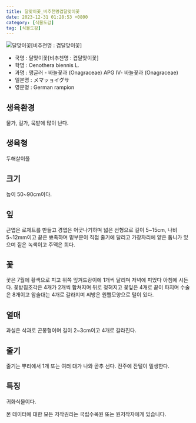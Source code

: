 ```yaml
---
title: 달맞이꽃_비추천명겹달맞이꽃
date: 2023-12-31 01:28:53 +0800
category: [식물도감]
tag: [식물도감]
---
```




![달맞이꽃[비추천명 : 겹달맞이꽃]](/fileUpload/plants/basic/Onagraceae/Oenothera/36291/4_th2.JPG)
- 국명 : 달맞이꽃[비추천명 : 겹달맞이꽃]
- 학명 : Oenothera biennis L.
- 과명 : 앵글러 - 바늘꽃과 (Onagraceae) APG Ⅳ- 바늘꽃과 (Onagraceae)
- 일본명 : メマッョイグサ
- 영문명 : German rampion


## 생육환경
물가, 길가, 묵밭에 많이 난다.
## 생육형
두해살이풀
## 크기
높이 50~90cm이다.
## 잎
근엽은 로제트를 만들고 경엽은 어긋나기하며 넓은 선형으로 길이 5~15cm, 나비 5~12mm이고 끝은 뾰족하며 밑부분이 직접 줄기에 달리고 가장자리에 얕은 톱니가 있으며 짙은 녹색이고 주맥은 희다.
## 꽃
꽃은 7월에 황색으로 피고 위쪽 잎겨드랑이에 1개씩 달리며 저녁에 피었다 아침에 시든다. 꽃받침조각은 4개가 2개씩 합쳐지며 뒤로 젖혀지고 꽃잎은 4개로 끝이 파지며 수술은 8개이고 암술대는 4개로 갈라지며 씨방은 원뿔모양으로 털이 있다.
## 열매
과실은 삭과로 곤봉형이며 길이 2~3cm이고 4개로 갈라진다.
## 줄기
줄기는 뿌리에서 1개 또는 여러 대가 나와 곧추 선다. 전주에 잔털이 밀생한다.
## 특징
귀화식물이다.






본 데이터에 대한 모든 저작권리는 국립수목원 또는 원저작자에게 있습니다.
